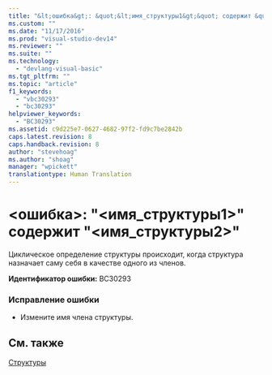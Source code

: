 ```yaml
---
title: "&lt;ошибка&gt;: &quot;&lt;имя_структуры1&gt;&quot; содержит &quot;&lt;имя_структуры2&gt;&quot; | Microsoft Docs"
ms.custom: ""
ms.date: "11/17/2016"
ms.prod: "visual-studio-dev14"
ms.reviewer: ""
ms.suite: ""
ms.technology: 
  - "devlang-visual-basic"
ms.tgt_pltfrm: ""
ms.topic: "article"
f1_keywords: 
  - "vbc30293"
  - "bc30293"
helpviewer_keywords: 
  - "BC30293"
ms.assetid: c9d225e7-0627-4682-97f2-fd9c7be2842b
caps.latest.revision: 8
caps.handback.revision: 8
author: "stevehoag"
ms.author: "shoag"
manager: "wpickett"
translationtype: Human Translation
---
```

# &lt;ошибка&gt;: &quot;&lt;имя_структуры1&gt;&quot; содержит &quot;&lt;имя_структуры2&gt;&quot;
Циклическое определение структуры происходит, когда структура назначает саму себя в качестве одного из членов.  
  
 **Идентификатор ошибки:** BC30293  
  
### Исправление ошибки  
  
-   Измените имя члена структуры.  
  
## См. также  
 [Структуры](../../visual-basic/programming-guide/language-features/data-types/structures.md)